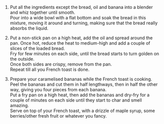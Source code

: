 1. Put all the ingredients except the bread, oil and banana into a blender and whiz together until smooth.  
Pour into a wide bowl with a flat bottom and soak the bread in this mixture, moving it around and turning, making sure that the bread really absorbs the liquid.

2. Put a non-stick pan on a high heat, add the oil and spread around the pan. Once hot, reduce the heat to medium-high and add a couple of slices of the loaded bread.  
Fry for few minutes on each side, until the bread starts to turn golden on the outside.  
Once both sides are crispy, remove from the pan.  
Repeat till all you French toast is done.

3. Prepare your caramelised bananas while the French toast is cooking.  
Peel the bananas and cut them in half lengthways, then in half the other way, giving you four pieces from each banana.  
Put a fry pan on a high heat, then add the bananas and dry-fry for a couple of minutes on each side until they start to char and smell amazing.  
Serve on top of your French toast, with a drizzle of maple syrup, some berries/other fresh fruit or whatever you fancy.
